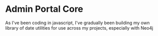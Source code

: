 # Admin Portal Core 

As I've been coding in javascript, I've gradually been building my own library of date utilities for use across my projects, especially with Neo4j